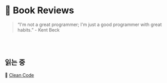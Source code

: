 # 📖 Book Reviews

>  “I'm not a great programmer; I'm just a good programmer with great habits.” - Kent Beck


<br>
<br>

## 읽는 중

📒  [Clean Code](clean-code)